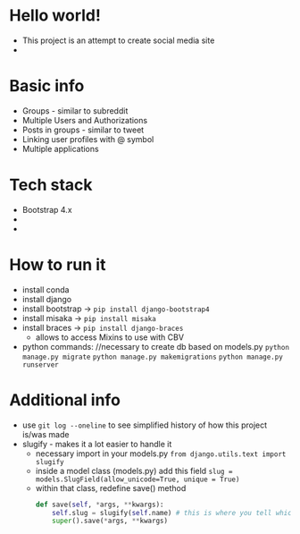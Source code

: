 # Hello world!
+ This project is an attempt to create social media site
+ 

# Basic info
+ Groups - similar to subreddit
+ Multiple Users and Authorizations
+ Posts in groups - similar to tweet
+ Linking user profiles with @ symbol
+ Multiple applications

# Tech stack
+ Bootstrap 4.x
+
+

# How to run it
+ install conda
+ install django
+ install bootstrap -> `pip install django-bootstrap4`
+ install misaka -> `pip install misaka`
+ install braces -> `pip install django-braces`
    + allows to access Mixins to use with CBV
+ python commands: //necessary to create db based on models.py
    `python manage.py migrate`
    `python manage.py makemigrations`
    `python manage.py runserver`


# Additional info
+ use `git log --oneline` to see simplified history of how this project is/was made
+ slugify - makes it a lot easier to handle it
    + necessary import in your models.py
        `from django.utils.text import slugify`
    + inside a model class (models.py) add this field
        `slug = models.SlugField(allow_unicode=True, unique = True)`
    + within that class, redefine save() method
        ```python
        def save(self, *args, **kwargs):
            self.slug = slugify(self.name) # this is where you tell which fields will be slugified
            super().save(*args, **kwargs)
        ```